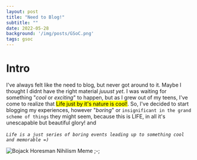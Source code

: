 ```yaml
---
layout: post
title: "Need to Blog!"
subtitle: ""
date: 2022-05-28
background: '/img/posts/GSoC.png'
tags: gsoc
---
```


# Intro
I've always felt like the need to blog, but never got around to it. Maybe I thought I didnt have the right material *juuust yet*. I was waiting for something "*cool* or *exciting*" to happen, but as I grew out of my teens, I've come to realize that <mark>Life just by it's nature is cool!</mark>. So, I've decided to start blogging my experiences, however "*boring*" or `insignificant in the grand scheme of things` they might seem, because this is LIFE, in all it's unescapable but beautiful glory! and <br><br>
*`Life is a just series of boring events leading up to something cool and memorable =)`*

![Bojack Horesman Nihilism Meme ;-;](https://qph.cf2.quoracdn.net/main-qimg-d592e4563eab90300d77395e84aeb9f5-pjlq)